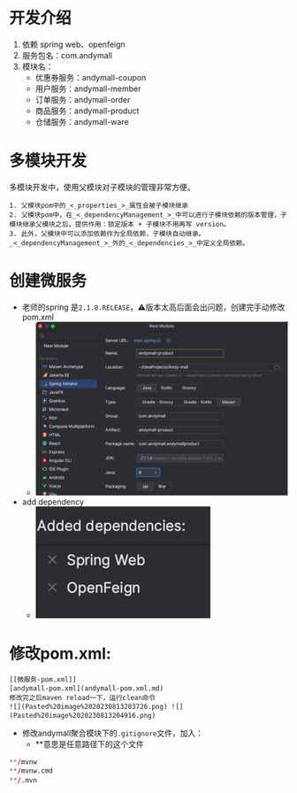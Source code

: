 # 开发介绍
1. 依赖 spring web、openfeign
2. 服务包名：com.andymall
3. 模块名：
	- 优惠券服务：andymall-coupon
	- 用户服务：andymall-member
	- 订单服务：andymall-order
	- 商品服务：andymall-product
	- 仓储服务：andymall-ware
# 多模块开发

多模块开发中，使用父模块对子模块的管理非常方便。

	1. 父模块pom中的_<_properties_>_属性会被子模块继承
	2. 父模块pom中，在_<_dependencyManagement_>_中可以进行子模块依赖的版本管理，子模块继承父模块之后，提供作用：锁定版本 + 子模块不用再写 version。
	3. 此外，父模块中可以添加依赖作为全局依赖，子模块自动继承。_<_dependencyManagement_>_外的_<_dependencies_>_中定义全局依赖。
# 创建微服务
- 老师的spring 是`2.1.8.RELEASE`，⚠️版本太高后面会出问题，创建完手动修改pom.xml
	- ![](Pasted%20image%2020230813190038.png)
- add dependency
	- ![](Pasted%20image%2020230813190229.png)
# 修改pom.xml:
	[[微服务-pom.xml]]
	[andymall-pom.xml](andymall-pom.xml.md)
	修改完之后maven reload一下，运行clean命令
	![](Pasted%20image%2020230813203726.png) ![](Pasted%20image%2020230813204916.png)
- 修改andymall聚合模块下的`.gitignore`文件，加入：
	- **意思是任意路径下的这个文件
```r
**/mvnw  
**/mvnw.cmd
**/.mvn
```
    	